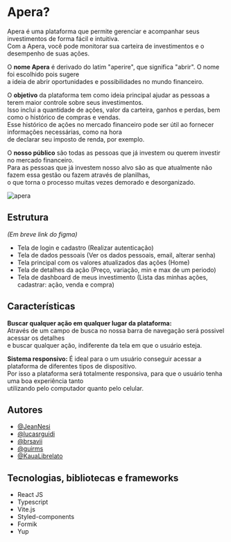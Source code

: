 # Apera? 
Apera é uma plataforma que permite gerenciar e acompanhar seus investimentos de forma fácil e intuitiva. <br> 
Com a Apera, você pode monitorar sua carteira de investimentos e o desempenho de suas ações.

O **nome Apera** é derivado do latim "aperire", que significa "abrir". O nome foi escolhido pois sugere <br> 
a ideia de abrir oportunidades e possibilidades no mundo financeiro.

O **objetivo** da plataforma tem como ideia principal ajudar as pessoas a terem maior controle sobre seus investimentos. <br>
Isso inclui a quantidade de ações, valor da carteira, ganhos e perdas, bem como o histórico de compras e vendas. <br>
Esse histórico de ações no mercado financeiro pode ser útil ao fornecer informações necessárias, como na hora <br>
de declarar seu imposto de renda, por exemplo. 

O **nosso público** são todas as pessoas que já investem ou querem investir no mercado financeiro. <br>
Para as pessoas que já investem nosso alvo são as que atualmente não fazem essa gestão ou fazem através de planilhas, <br>
o que torna o processo muitas vezes demorado e desorganizado.

![apera](https://user-images.githubusercontent.com/102368879/236288398-5cda0451-3c8e-4555-a5ad-a5bac83636fd.png)

## Estrutura
*(Em breve link do figma)*
- Tela de login e cadastro (Realizar autenticação)
- Tela de dados pessoais (Ver os dados pessoais, email, alterar senha)
- Tela principal com os valores atualizados das ações (Home)
- Tela de detalhes da ação (Preço, variação, min e max de um periodo)
- Tela de dashboard de meus investimento (Lista das minhas ações, cadastrar: ação, venda e compra)

## Características

**Buscar qualquer ação em qualquer lugar da plataforma:**<br>
Através de um campo de busca no nossa barra de navegação será possivel acessar os detalhes <br>
e buscar qualquer ação, indiferente da tela em que o usuário esteja.

**Sistema responsivo:**
É ideal para o um usuário conseguir acessar a plataforma de diferentes tipos de dispositivo. <br>
Por isso a plataforma será totalmente responsiva, para que o usuário tenha uma boa experiência tanto <br>
utilizando pelo computador quanto pelo celular.

## Autores
- [@JeanNesi](https://github.com/JeanNesi)
- [@lucasrguidi](https://github.com/lucasrguidi)
- [@brsavii](https://github.com/brsavii)
- [@guirms](https://github.com/guirms)
- [@KauaLibrelato](https://github.com/KauaLibrelato)


## Tecnologias, bibliotecas e frameworks
- React JS
- Typescript
- Vite.js
- Styled-components
- Formik
- Yup
